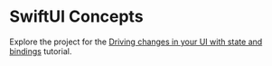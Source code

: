# SwiftUI Concepts

Explore the project for the [Driving changes in your UI with state and bindings](https://developer.apple.com/tutorials/swiftui-concepts/driving-changes-in-your-ui-with-state-and-bindings) tutorial.
